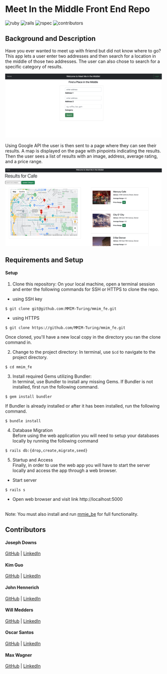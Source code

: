 # Meet In the Middle Front End Repo

![ruby](https://img.shields.io/badge/Ruby-2.7.4-red)
![rails](https://img.shields.io/badge/Rails-5.2.8-red)
![rspec](https://img.shields.io/badge/RSpec-3.11.0-green)
![contributors](https://img.shields.io/badge/Contributors-6-yellow)


## Background and Description

Have you ever wanted to meet up with friend but did not know where to go? This app lets a user enter two addresses and then search for a location in the middle of those two addresses. The user can also chose to search for a specific category of results.

![landing_page](./img/landing_page.png)

Using Google API the user is then sent to a page where they can see their results. A map is displayed on the page with pinpoints indicating the results. Then the user sees a list of results with an image, address, average rating, and a price range.

![results](./img/results.png)

## Requirements and Setup

#### Setup
1. Clone this repository: On your local machine, open a terminal session and enter the following commands for SSH or HTTPS to clone the repo.

- using SSH key <br>
```shell
$ git clone git@github.com:MMIM-Turing/mmim_fe.git
```

- using HTTPS <br>
```shell
$ git clone https://github.com/MMIM-Turing/mmim_fe.git
```

Once cloned, you'll have a new local copy in the directory you ran the clone command in.

2. Change to the project directory: In terminal, use `$cd` to navigate to the project directory.

```shell
$ cd mmim_fe
```

3. Install required Gems utilizing Bundler: <br>
In terminal, use Bundler to install any missing Gems. If Bundler is not installed, first run the following command.

```shell
$ gem install bundler
```

If Bundler is already installed or after it has been installed, run the following command.

```shell
$ bundle install
```

4. Database Migration<br>
Before using the web application you will need to setup your databases locally by running the following command

```shell
$ rails db:{drop,create,migrate,seed}
```


5. Startup and Access<br>
Finally, in order to use the web app you will have to start the server locally and access the app through a web browser.
- Start server

```shell
$ rails s
```

- Open web browser and visit link
    http://localhost:5000 <br><br>

Note: You must also install and run [mmie_be](https://github.com/MMIM-Turing/mmim_be.git) for full functionality.

## Contributors
#### Joseph Downs
[GitHub](https://github.com/josephdowns) | [LinkedIn](https://www.linkedin.com/in/josdowns/)

#### Kim Guo
[GitHub](https://github.com/kg-byte) | [LinkedIn](https://www.linkedin.com/in/kim-guo-5331b4158/)

#### John Hennerich
[GitHub](https://github.com/jhennerich) | [LinkedIn](https://www.linkedin.com/in/john-hennerich/)

#### Will Medders
[GitHub](https://github.com/wmedders21) | [LinkedIn](https://www.linkedin.com/in/will-medders-781a80232/)

#### Oscar Santos
[GitHub](https://github.com/Oscar-Santos) | [LinkedIn](https://www.linkedin.com/in/oscar-santos-perez/)

#### Max Wagner
[GitHub](https://github.com/MWagner3) | [LinkedIn](https://www.linkedin.com/in/maximilian-wagner3350/)
